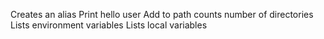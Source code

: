 Creates an alias
Print hello user
Add to path
counts number of directories
Lists environment variables
Lists local variables
